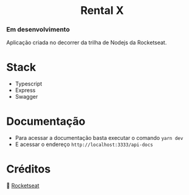 <h1 align="center"> Rental X</h1>

###  Em desenvolvimento

Aplicação criada no decorrer da trilha de Nodejs da Rocketseat.

# Stack

- Typescript
- Express
- Swagger

# Documentação

- Para acessar a documentação basta executar o comando `yarn dev `
- E acessar o endereço `http://localhost:3333/api-docs`

# Créditos

🚀 [Rocketseat](https://www.rocketseat.com.br)